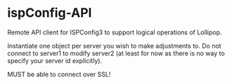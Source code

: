 # ispConfig-API

Remote API client for ISPConfig3 to support logical operations of Lollipop.

Instantiate one object per server you wish to make adjustments to. Do not connect to server1
to modify server2 (at least for now as there is no way to specify your server id explicitly).

MUST be able to connect over SSL!
